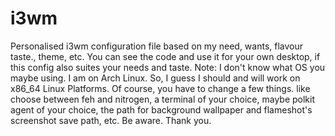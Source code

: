 # i3wm
Personalised i3wm configuration file based on my need, wants, flavour taste., theme, etc. You can see the code and use it for your own desktop, if this config also suites your needs and taste.
Note: I don't know what OS you maybe using. I am on Arch Linux. So, I guess I should and will work on x86_64 Linux Platforms.
Of course, you have to change a few things. like choose between feh and nitrogen, a terminal of your choice, maybe polkit agent of your choice, the path for background wallpaper and flameshot's screenshot save path, etc.
Be aware.
Thank you.
